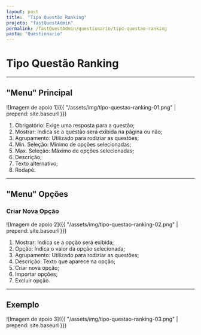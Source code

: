 ```yaml
---
layout: post
title:  "Tipo Questão Ranking"
projeto: "fastQuestAdmin"
permalink: /fastQuestAdmin/questionario/tipo-questao-ranking
pasta: "Questionario"
---
```

# Tipo Questão Ranking

----

## "Menu" Principal

![Imagem de apoio 1]({{ "/assets/img/tipo-questao-ranking-01.png" | prepend: site.baseurl }})

1. Obrigatório: Exige uma resposta para a questão;
2. Mostrar: Indica se a questão será exibida na página ou não;
3. Agrupamento: Utilizado para rodiziar as questões;
4. Min. Seleção: Mínimo de opções selecionadas;
5. Max. Seleção: Máximo de opções selecionadas;
6. Descrição;
7. Texto alternativo;
8. Rodapé.

---- 

## "Menu" Opções
### Criar Nova Opção

![Imagem de apoio 2]({{ "/assets/img/tipo-questao-ranking-02.png" | prepend: site.baseurl }})

1. Mostrar: Indica se a opção será exibida;
2. Opção: Indica o valor da opção selecionada;
3. Agrupamento: Utilizado para rodiziar as questões;
4. Descrição: Texto que aparece na opção;
5. Criar nova opção;
6. Importar opções;
7. Excluir opção.

---- 

## Exemplo
![Imagem de apoio 3]({{ "/assets/img/tipo-questao-ranking-03.png" | prepend: site.baseurl }})